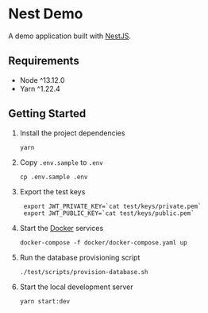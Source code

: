 # Nest Demo

A demo application built with [NestJS](https://nestjs.com/).

## Requirements

- Node ^13.12.0
- Yarn ^1.22.4

## Getting Started

1.  Install the project dependencies

        yarn

2.  Copy `.env.sample` to `.env`

        cp .env.sample .env

3. Export the test keys

        export JWT_PRIVATE_KEY=`cat test/keys/private.pem`
        export JWT_PUBLIC_KEY=`cat test/keys/public.pem`

4.  Start the [Docker](https://docs.docker.com/get-docker/) services

        docker-compose -f docker/docker-compose.yaml up

5.  Run the database provisioning script

        ./test/scripts/provision-database.sh

6.  Start the local development server

        yarn start:dev
